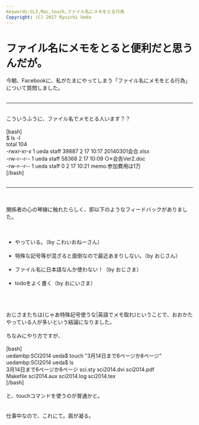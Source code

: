 ```yaml
---
Keywords:CLI,Mac,touch,ファイル名にメモをとる行為
Copyright: (C) 2017 Ryuichi Ueda
---
```

# <!--:ja--> ファイル名にメモをとると便利だと思うんだが。<!--:-->
<!--:ja-->今朝、Facebookに、私がたまにやってしまう「ファイル名にメモをとる行為」について質問しました。<br />
<br />
<hr /><br />
こういうふうに、ファイル名でメモとる人います？？<br />
<br />
[bash]<br />
$ ls -l<br />
total 104<br />
-rwxr-xr-x 1 ueda staff 39887 2 17 10:17 20140301会合.xlsx<br />
-rw-r--r-- 1 ueda staff 58368 2 17 10:09 ○×会告Ver2.doc<br />
-rw-r--r-- 1 ueda staff 0 2 17 10:21 memo.参加費用は1万<br />
[/bash]<br />
<br />
<hr /><br />
<br />
関係者の心の琴線に触れたらしく、即以下のようなフィードバックがありました。<br />
<br />
<ul><br />
	<li>やっている。（by こわいおねーさん）</li><br />
	<li>特殊な記号等が混ざると面倒なので最近あまりしない。（by おじさん）</li><br />
 <li>ファイル名に日本語なんか使わない！（by おじさま）</li><br />
	<li>todoをよく書く（by おにいさま）</li><br />
</ul><br />
<br />
おじさまたちは(じゃあ特殊記号使うな|英語でメモ取れ)ということで、おおかたやっている人が多いという結論になりました。<br />
<br />
ちなみにやり方ですが、<br />
<br />
[bash]<br />
uedambp:SCI2014 ueda$ touch &quot;3月14日まで6ページか8ページ&quot;<br />
uedambp:SCI2014 ueda$ ls<br />
3月14日まで6ページか8ページ sci.sty sci2014.dvi sci2014.pdf<br />
Makefile sci2014.aux sci2014.log sci2014.tex<br />
[/bash]<br />
<br />
と、touchコマンドを使うのが普通かと。<br />
<br />
<br />
仕事中なので、これにて。肩が凝る。<!--:-->
